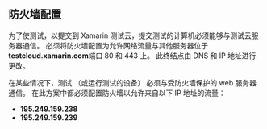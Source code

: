 ## <a name="firewall-configuration"></a>防火墙配置

为了使测试，以提交到 Xamarin 测试云，提交测试的计算机必须能够与测试云服务器通信。 必须将防火墙配置为允许网络流量与其他服务器位于**testcloud.xamarin.com**端口 80 和 443 上。 此终结点由 DNS 和 IP 地址进行更改。 

在某些情况下，测试 （或运行测试的设备） 必须与受防火墙保护的 web 服务器通信。 在此方案中都必须配置防火墙以允许来自以下 IP 地址的流量：

* **195.249.159.238**
* **195.249.159.239**
